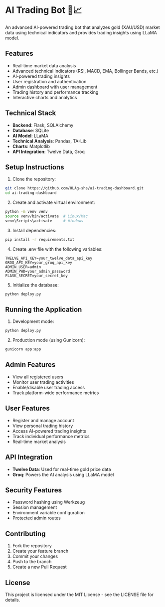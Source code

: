 # AI Trading Bot 🤖📈

An advanced AI-powered trading bot that analyzes gold (XAU/USD) market data using technical indicators and provides trading insights using LLaMA model.

## Features

- Real-time market data analysis
- Advanced technical indicators (RSI, MACD, EMA, Bollinger Bands, etc.)
- AI-powered trading insights
- User registration and authentication
- Admin dashboard with user management
- Trading history and performance tracking
- Interactive charts and analytics

## Technical Stack

- **Backend**: Flask, SQLAlchemy
- **Database**: SQLite
- **AI Model**: LLaMA
- **Technical Analysis**: Pandas, TA-Lib
- **Charts**: Matplotlib
- **API Integration**: Twelve Data, Groq

## Setup Instructions

1. Clone the repository:
```bash
git clone https://github.com/OLAg-shs/ai-trading-dashboard.git
cd ai-trading-dashboard
```

2. Create and activate virtual environment:
```bash
python -m venv venv
source venv/bin/activate  # Linux/Mac
venv\Scripts\activate     # Windows
```

3. Install dependencies:
```bash
pip install -r requirements.txt
```

4. Create .env file with the following variables:
```env
TWELVE_API_KEY=your_twelve_data_api_key
GROQ_API_KEY=your_groq_api_key
ADMIN_USER=admin
ADMIN_PWD=your_admin_password
FLASK_SECRET=your_secret_key
```

5. Initialize the database:
```bash
python deploy.py
```

## Running the Application

1. Development mode:
```bash
python deploy.py
```

2. Production mode (using Gunicorn):
```bash
gunicorn app:app
```

## Admin Features

- View all registered users
- Monitor user trading activities
- Enable/disable user trading access
- Track platform-wide performance metrics

## User Features

- Register and manage account
- View personal trading history
- Access AI-powered trading insights
- Track individual performance metrics
- Real-time market analysis

## API Integration

- **Twelve Data**: Used for real-time gold price data
- **Groq**: Powers the AI analysis using LLaMA model

## Security Features

- Password hashing using Werkzeug
- Session management
- Environment variable configuration
- Protected admin routes

## Contributing

1. Fork the repository
2. Create your feature branch
3. Commit your changes
4. Push to the branch
5. Create a new Pull Request

## License

This project is licensed under the MIT License - see the LICENSE file for details.